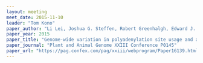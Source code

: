 ```yaml
---
layout: meeting
meet_date: 2015-11-10
leader: "Tom Kono"
paper_author: "Li Lei, Joshua G. Steffen, Robert Greenhalgh, Edward J. Osborne, Philipp Drewe, Andre Kahles, Gunnar Raetsch, Richard Mott, Richard M. Clark, Christopher Toomajian"
paper_year: 2015
paper_title: "Genome-wide variation in polyadenylation site usage and association mapping in Arabidopsis MAGIC founders"
paper_journal: "Plant and Animal Genome XXIII Conference P0145"
paper_url: "https://pag.confex.com/pag/xxiii/webprogram/Paper16139.html"
---
```

